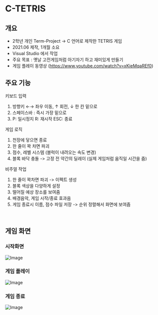 # C-TETRIS


<div id="2"></div>

##  개요
- 2학년 개인 Term-Project -> C 언어로 제작한 TETRIS 게임 
- 2021.06 제작, 1개월 소요
- Visual Studio 에서 작업
- 주요 목표 : 옛날 고전게임처럼 아기자기 하고 재미있게 만들기 
- 게임 플레이 동영상 (https://www.youtube.com/watch?v=xKieMqaREf0)

##  주요 기능

키보드 입력
1. 방향키 ←→ 좌우 이동, ↑ 회전, ↓ 한 칸 밑으로
2. 스페이스바 : 즉시 가장 밑으로
3. P: 일시정지 R: 재시작 ESC: 종료

게임 로직
1. 천장에 닿으면 종료
2. 한 줄이 꽉 차면 파괴 
3. 점수, 레벨 시스템 (블럭이 내려오는 속도 변경)
4. 블록 바닥 충돌 -> 고정 전 약간의 딜레이 (실제 게임처럼 움직일 시간을 줌)

비주얼 작업
1. 한 줄이 꽉차면 파괴 -> 이펙트 생성
2. 블록 색상을 다양하게 설정
3. 떨어질 예상 장소를 보여줌
4. 배경음악, 게임 시작/종료 효과음
5. 게임 종료시 이름, 점수 파일 저장 -> 순위 정렬해서 화면에 보여줌
   
<br />

##  게임 화면

### 시작화면 
![Image](https://github.com/user-attachments/assets/b43c186d-3a8b-4f55-9825-f70341a21a13)

### 게임 플레이
![Image](https://github.com/user-attachments/assets/a2ef034c-3beb-4116-b84c-a01d81b02c22)

### 게임 종료
![Image](https://github.com/user-attachments/assets/fbec08d3-1554-45c5-b616-238afb3aa044)
